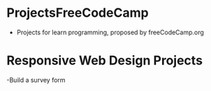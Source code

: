 # ProjectsFreeCodeCamp
- Projects for learn programming, proposed by freeCodeCamp.org
# Responsive Web Design Projects
-Build a survey form
